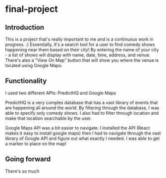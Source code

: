 # final-project

## Introduction

This is a project that's really important to me and is a continuous work in progress. :) Essentially, it's a search tool for a user to find comedy shows happening near them based on their city! By entering the name of your city - a list of shows will display with name, date, time, address, and venue. There's also a "View On Map" button that will show you where the venue is located using Google Maps.

## Functionality

I used two different APIs: PredictHQ and Google Maps

PredictHQ is a very complex database that has a vast library of events that are happening all around the world. By filtering through the database, I was able to specify only comedy shows. I also had to filter through location and make that location searchable by the user.

Google Maps API was a bit easier to navigate. I installed the API (React makes it easy to install google maps) then I had to navigate through the vast library of Google API and figure out what exactly I needed. I was able to get a marker to place on the map!

## Going forward

There's so much 